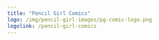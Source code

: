 ```yaml
---
title: "Pencil Girl Comics"
logo: /img/pencil-girl-images/pg-comic-logo.png
logolink: /pencil-girl-comics
---
```

